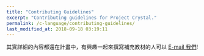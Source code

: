 ```yaml
---
title: "Contributing Guidelines"
excerpt: "Contributing guidelines for Project Crystal."
permalink: /c-language/contributing-guidelines/
last_modified_at: 2018-09-18 03:19:11
---
```


其實詳細的內容都還在計畫中，有興趣一起來撰寫補充教材的人可以 <a href="mailto:j3.soon@msa.hinet.net">E-mail 我們</a>!
